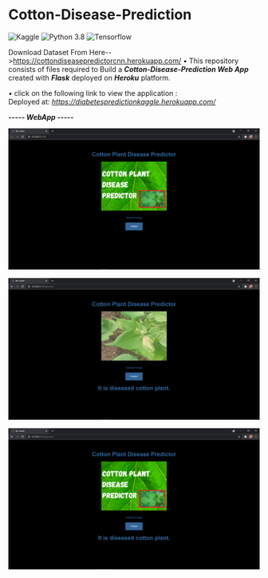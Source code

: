 # Cotton-Disease-Prediction

![Kaggle](https://img.shields.io/badge/Dataset-Kaggle-blue.svg) ![Python 3.8](https://upload.wikimedia.org/wikipedia/commons/a/a5/Blue_Python_3.8_Shield_Badge.svg) ![Tensorflow](https://upload.wikimedia.org/wikipedia/commons/2/2d/Tensorflow_logo.svg)

Download Dataset From Here-->https://cottondiseasepredictorcnn.herokuapp.com/
• This repository consists of files required to Build a ___Cotton-Disease-Prediction Web App___ created with ___Flask___ deployed on ___Heroku___ platform.

• click on the following link to view the application :<br />
Deployed at: _https://diabetespredictionkaggle.herokuapp.com/_



_**----- WebApp -----**_<br />


![WebApp](Screenshot1.png)

![WebApp](Screenshot2.png)

![WebApp](Screenshot3.png)

